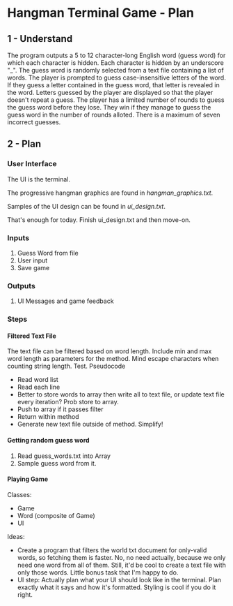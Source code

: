 # Hangman Terminal Game - Plan
## 1 - Understand
The program outputs a 5 to 12 character-long English word (guess word) for which each character is hidden. Each character is hidden by an underscore "_". The guess word is randomly selected from a text file containing a list of words. The player is prompted to guess case-insensitive letters of the word. If they guess a letter contained in the guess word, that letter is revealed in the word. Letters guessed by the player are displayed so that the player doesn't repeat a guess. The player has a limited number of rounds to guess the guess word before they lose. They win if they manage to guess the guess word in the number of rounds alloted. There is a maximum of seven incorrect guesses. 

## 2 - Plan
### User Interface
The UI is the terminal. 

The progressive hangman graphics are found in *hangman_graphics.txt*.

Samples of the UI design can be found in *ui_design.txt*.

That's enough for today. Finish ui_design.txt and then move-on.

### Inputs
1. Guess Word from file
2. User input
3. Save game

### Outputs
1. UI Messages and game feedback

### Steps
#### Filtered Text File
The text file can be filtered based on word length. Include min and max word length as parameters for the method.
Mind escape characters when counting string length. Test. 
Pseudocode
* Read word list
* Read each line
* Better to store words to array then write all to text file, or update text file every iteration? Prob store to array.
* Push to array if it passes filter
* Return within method
* Generate new text file outside of method. Simplify!
#### Getting random guess word
1. Read guess_words.txt into Array
2. Sample guess word from it.

#### Playing Game
Classes:
* Game
* Word (composite of Game)
* UI


Ideas:
  * Create a program that filters the world txt document for only-valid words, so fetching them is faster. No, no need actually, because we only need one word from all of them. Still, it'd be cool to create a text file with only those words. Little bonus task that I'm happy to do. 
  * UI step: Actually plan what your UI should look like in the terminal. Plan exactly what it says and how it's formatted. Styling is cool if you do it right. 




